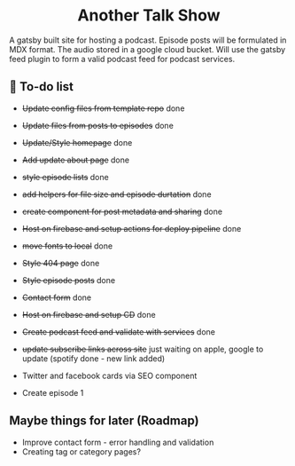 <h1 align="center">
Another Talk Show
</h1>
<p>A gatsby built site for hosting a podcast. Episode posts will be formulated in MDX format. The audio stored in a google cloud bucket. Will use the gatsby feed plugin to form a valid podcast feed for podcast services.</p>

## 🚀 To-do list

- ~~Update config files from template repo~~ done
- ~~Update files from posts to episodes~~ done
- ~~Update/Style homepage~~ done
- ~~Add update about page~~ done
- ~~style episode lists~~ done
- ~~add helpers for file size and episode durtation~~ done
- ~~create component for post metadata and sharing~~ done
- ~~Host on firebase and setup actions for deploy pipeline~~ done
- ~~move fonts to local~~ done
- ~~Style 404 page~~ done
- ~~Style episode posts~~ done
- ~~Contact form~~ done
- ~~Host on firebase and setup CD~~ done
- ~~Create podcast feed and validate with services~~ done
- ~~update subscribe links across site~~ just waiting on apple, google to update (spotify done - new link added)
- Twitter and facebook cards via SEO component

- Create episode 1

## Maybe things for later (Roadmap)

- Improve contact form - error handling and validation
- Creating tag or category pages?
